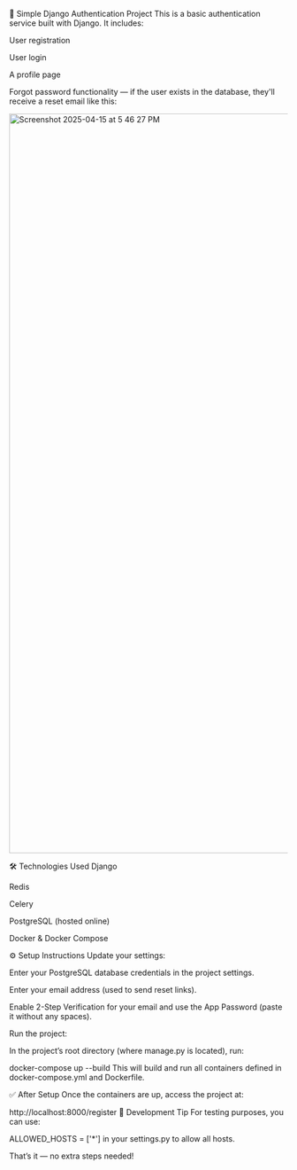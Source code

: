 🔐 Simple Django Authentication Project
This is a basic authentication service built with Django. It includes:

User registration

User login

A profile page

Forgot password functionality — if the user exists in the database, they'll receive a reset email like this:

<img width="1335" alt="Screenshot 2025-04-15 at 5 46 27 PM" src="https://github.com/user-attachments/assets/63783518-cc42-4c51-abdc-02cf223263c4" />

🛠️ Technologies Used
Django

Redis

Celery

PostgreSQL (hosted online)

Docker & Docker Compose

⚙️ Setup Instructions
Update your settings:

Enter your PostgreSQL database credentials in the project settings.

Enter your email address (used to send reset links).

Enable 2-Step Verification for your email and use the App Password (paste it without any spaces).

Run the project:

In the project’s root directory (where manage.py is located), run:


docker-compose up --build
This will build and run all containers defined in docker-compose.yml and Dockerfile.

✅ After Setup
Once the containers are up, access the project at:


http://localhost:8000/register
🧪 Development Tip
For testing purposes, you can use:


ALLOWED_HOSTS = ['*']
in your settings.py to allow all hosts.

That’s it — no extra steps needed!
